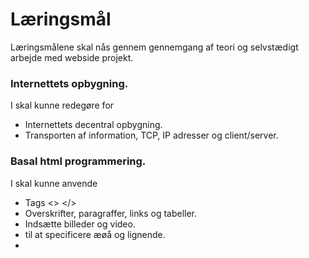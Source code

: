 # Læringsmål
Læringsmålene skal nås gennem gennemgang af teori og selvstædigt arbejde med webside projekt.


### Internettets opbygning.
I skal kunne redegøre for
* Internettets decentral opbygning.
* Transporten af information, TCP, IP adresser og client/server.

### Basal html programmering.
I skal kunne anvende
* Tags <> </>
* Overskrifter, paragraffer, links og tabeller.
* Indsætte billeder og video.
* <head> til at specificere æøå og lignende.
* <style> til at ændre farve, font.
* <div> til design og layout.

### Layout og design
I skal kunne redegøre for
* Valg af farver.
* Valg af layout.
* I skal kunne implementere det ved at redigere i skabeloner.

### Interaktionsdesign
I skal kunne redegøre for
* Målgruppe og persona og hvilke valg I har truffet på baggrund af det arbejde.
* Brugertest og hvad I har fået ud af den.

### Github og webhosting
I skal kunne klare opsætningen af Github til hosting af webside.
